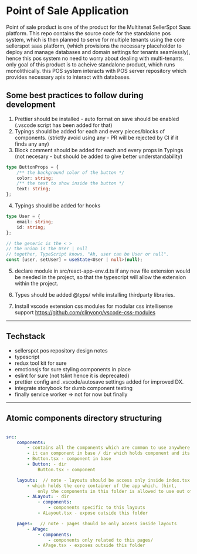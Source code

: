 # Point of Sale Application

Point of sale product is one of the product for the Multitenat SellerSpot Saas platform. This repo contains the source code for the standalone pos system, which is then planned to serve for multiple tenants using the core sellerspot saas platform, (which provisions the necessary placeholder to deploy and manage databases and domain settings for tenants seamlessly), hence this pos system no need to worry about dealing with multi-tenants. only goal of this product is to acheive standalone product, which runs monolithically. this POS system interacts with POS server repository which provides necessary apis to interact with databases.

## Some best practices to follow during development

1. Prettier should be installed - auto format on save should be enabled (.vscode script has been added for that)
2. Typings should be added for each and every pieces/blocks of components. (strictly avoid using any - PR will be rejected by CI if it finds any any)
3. Block comment should be added for each and every props in Typings (not necesary - but should be added to give better understandability)

```typescript
type ButtonProps = {
    /** the background color of the button */
    color: string;
    /** the text to show inside the button */
    text: string;
};
```

4. Typings should be added for hooks

```typescript
type User = {
    email: string;
    id: string;
};

// the generic is the < >
// the union is the User | null
// together, TypeScript knows, "Ah, user can be User or null".
const [user, setUser] = useState<User | null>(null);
```

5. declare module in src/react-app-env.d.ts if any new file extension would be needed in the project, so that the typescript will allow the extension within the project.

6. Types should be added @typs/<package-name> while installing thirdparty libraries.

7. Install vscode extension css modules for modular css intellisense support https://github.com/clinyong/vscode-css-modules

---

## Techstack

-   sellerspot pos repository design notes
-   typescript
-   redux tool kit for sure
-   emotionsjs for sure styling components in place
-   eslint for sure (not tslint hence it is deprecated)
-   prettier config and .vscode/autosave settings added for improved DX.
-   integrate storybook for dumb component testing
-   finally service worker => not for now but finally

---

## Atomic components directory structuring

```yaml

src:
	components:
		- contains all the components which are common to use anywhere within the project scope
		- it can component in base / dir which holds component and its specific logic itself
		- Button.tsx - component in base
		- Button: - dir
			Button.tsx - component

	layouts:  // note - layouts should be access only inside index.tsx at src root dir and all route handled only in layouts
		- which holds the core container of the app which, (hint,
			only the components in this folder is allowed to use out of the components folder i.e, in index.tsx file.
		- ALayout: - dir
			- components:
				- components specific to this layouts
			- ALayout.tsx - expose outside this folder

	pages:   // note - pages should be only access inside layouts
		- APage:
			- components:
				- components only related to this pages/
			- APage.tsx - exposes outside this folder

```
